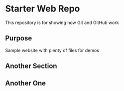 # Starter Web Repo

This repository is for showing how Git and GitHub work

## Purpose

Sample website with plenty of files for demos

## Another Section

## Another One